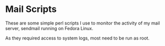 # Mail Scripts

These are some simple perl scripts I use to monitor the activity of my mail
server, sendmail running on Fedora Linux.

As they required access to system logs, most need to be run as root.


